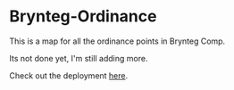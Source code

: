 # Brynteg-Ordinance

This is a map for all the ordinance points in Brynteg Comp.

Its not done yet, I'm still adding more.

Check out the deployment [here](https://joshua861.github.io/Brynteg-Ordinance/).
